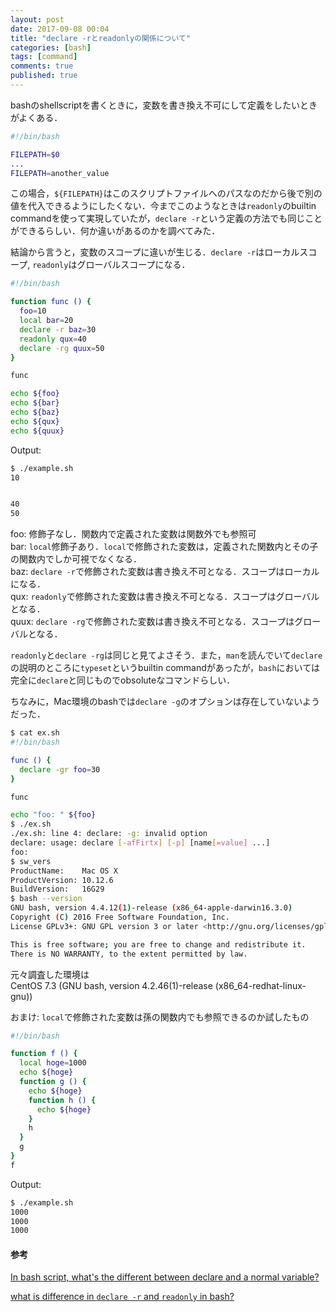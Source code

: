 ```yaml
---
layout: post
date: 2017-09-08 00:04
title: "declare -rとreadonlyの関係について"
categories: [bash]
tags: [command]
comments: true
published: true
---
```


bashのshellscriptを書くときに，変数を書き換え不可にして定義をしたいときがよくある．

```sh
#!/bin/bash

FILEPATH=$0
...
FILEPATH=another_value
```

この場合，`${FILEPATH}`はこのスクリプトファイルへのパスなのだから後で別の値を代入できるようにしたくない．今までこのようなときは`readonly`のbuiltin commandを使って実現していたが，`declare -r`という定義の方法でも同じことができるらしい．何か違いがあるのかを調べてみた．

結論から言うと，変数のスコープに違いが生じる．`declare -r`はローカルスコープ, `readonly`はグローバルスコープになる．

```sh
#!/bin/bash

function func () {
  foo=10
  local bar=20
  declare -r baz=30
  readonly qux=40
  declare -rg quux=50
}

func

echo ${foo}
echo ${bar}
echo ${baz}
echo ${qux}
echo ${quux}
```

Output:  
```sh
$ ./example.sh
10


40
50
```

foo: 修飾子なし．関数内で定義された変数は関数外でも参照可  
bar: `local`修飾子あり．`local`で修飾された変数は，定義された関数内とその子の関数内でしか可視でなくなる．  
baz: `declare -r`で修飾された変数は書き換え不可となる．スコープはローカルになる．  
qux: `readonly`で修飾された変数は書き換え不可となる．スコープはグローバルとなる．  
quux: `declare -rg`で修飾された変数は書き換え不可となる．スコープはグローバルとなる．  

`readonly`と`declare -rg`は同じと見てよさそう．また，`man`を読んでいて`declare`の説明のところに`typeset`というbuiltin commandがあったが，`bash`においては完全に`declare`と同じものでobsoluteなコマンドらしい．

ちなみに，Mac環境のbashでは`declare -g`のオプションは存在していないようだった．  

```sh
$ cat ex.sh
#!/bin/bash

func () {
  declare -gr foo=30
}

func

echo "foo: " ${foo}
$ ./ex.sh
./ex.sh: line 4: declare: -g: invalid option
declare: usage: declare [-afFirtx] [-p] [name[=value] ...]
foo:
$ sw_vers
ProductName:	Mac OS X
ProductVersion:	10.12.6
BuildVersion:	16G29
$ bash --version
GNU bash, version 4.4.12(1)-release (x86_64-apple-darwin16.3.0)
Copyright (C) 2016 Free Software Foundation, Inc.
License GPLv3+: GNU GPL version 3 or later <http://gnu.org/licenses/gpl.html>

This is free software; you are free to change and redistribute it.
There is NO WARRANTY, to the extent permitted by law.
```

元々調査した環境は  
CentOS 7.3 (GNU bash, version 4.2.46(1)-release (x86_64-redhat-linux-gnu))



おまけ: `local`で修飾された変数は孫の関数内でも参照できるのか試したもの  
```sh
#!/bin/bash

function f () {
  local hoge=1000
  echo ${hoge}
  function g () {
    echo ${hoge}
    function h () {
      echo ${hoge}
    }
    h
  }
  g
}
f
```

Output:  
```sh
$ ./example.sh
1000
1000
1000
```

#### 参考
[In bash script, what's the different between declare and a normal variable?](https://unix.stackexchange.com/questions/254367/in-bash-script-whats-the-different-between-declare-and-a-normal-variable)

[what is difference in `declare -r` and `readonly` in bash?](https://stackoverflow.com/questions/30362831/what-is-difference-in-declare-r-and-readonly-in-bash)
